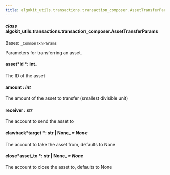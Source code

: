```yaml
---
title: algokit_utils.transactions.transaction_composer.AssetTransferParams
---
```


#### _class_ algokit_utils.transactions.transaction_composer.AssetTransferParams

Bases: `_CommonTxnParams`

Parameters for transferring an asset.

#### asset*id *: int\_

The ID of the asset

#### amount _: int_

The amount of the asset to transfer (smallest divisible unit)

#### receiver _: str_

The account to send the asset to

#### clawback*target *: str | None\_ _= None_

The account to take the asset from, defaults to None

#### close*asset_to *: str | None\_ _= None_

The account to close the asset to, defaults to None

